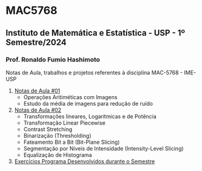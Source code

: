# MAC5768
## Instituto de Matemática e Estatística - USP - 1º Semestre/2024
### Prof. Ronaldo Fumio Hashimoto

Notas de Aula, trabalhos e projetos referentes à disciplina MAC-5768 - IME-USP

1. [Notas de Aula #01](https://github.com/mvlaran/MAC5768/blob/main/Estudo%20Aula%20-%20MAC5768%20-%20%2301.ipynb)
   * Operações Aritiméticas com Imagens
   * Estudo da média de imagens para redução de ruído
2. [Notas de Aula #02](https://github.com/mvlaran/MAC5768/blob/main/Estudo%20Aula%20-%20MAC5768%20-%20%2302.ipynb)
   * Transformações lineares, Logarítmicas e de Potência
   * Transformação Linear Piecewise
   * Contrast Stretching
   * Binarização (Thresholding)
   * Fateamento Bit a Bit (Bit-Plane Slicing)
   * Segmentação por Níveis de Intensidade (Intensity-Level Slicing)
   * Equalização de Histograma
3. [Exercícios Programa Desenvolvidos durante o Semestre](https://github.com/mvlaran/MAC5768/tree/main/EPs)
